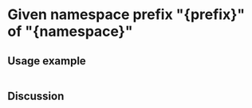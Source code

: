 
Given namespace prefix "{prefix}" of "{namespace}"
=============================================================================================================

Usage example
-------------

```
```

Discussion
----------

